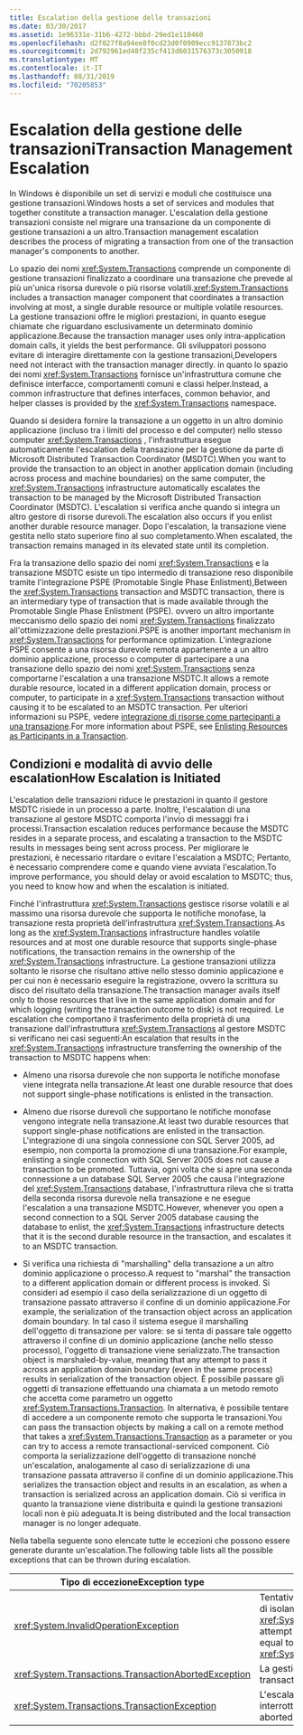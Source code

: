 ```yaml
---
title: Escalation della gestione delle transazioni
ms.date: 03/30/2017
ms.assetid: 1e96331e-31b6-4272-bbbd-29ed1e110460
ms.openlocfilehash: d2f027f8a94ee8f0cd23d0f0909ecc9137873bc2
ms.sourcegitcommit: 2d792961ed48f235cf413d6031576373c3050918
ms.translationtype: MT
ms.contentlocale: it-IT
ms.lasthandoff: 08/31/2019
ms.locfileid: "70205853"
---
```

# <a name="transaction-management-escalation"></a><span data-ttu-id="c5532-102">Escalation della gestione delle transazioni</span><span class="sxs-lookup"><span data-stu-id="c5532-102">Transaction Management Escalation</span></span>
<span data-ttu-id="c5532-103">In Windows è disponibile un set di servizi e moduli che costituisce una gestione transazioni.</span><span class="sxs-lookup"><span data-stu-id="c5532-103">Windows hosts a set of services and modules that together constitute a transaction manager.</span></span> <span data-ttu-id="c5532-104">L'escalation della gestione transazioni consiste nel migrare una transazione da un componente di gestione transazioni a un altro.</span><span class="sxs-lookup"><span data-stu-id="c5532-104">Transaction management escalation describes the process of migrating a transaction from one of the transaction manager's components to another.</span></span>  
  
 <span data-ttu-id="c5532-105">Lo spazio dei nomi <xref:System.Transactions> comprende un componente di gestione transazioni finalizzato a coordinare una transazione che prevede al più un'unica risorsa durevole o più risorse volatili.</span><span class="sxs-lookup"><span data-stu-id="c5532-105"><xref:System.Transactions> includes a transaction manager component that coordinates a transaction involving at most, a single durable resource or multiple volatile resources.</span></span> <span data-ttu-id="c5532-106">La gestione transazioni offre le migliori prestazioni, in quanto esegue chiamate che riguardano esclusivamente un determinato dominio applicazione.</span><span class="sxs-lookup"><span data-stu-id="c5532-106">Because the transaction manager uses only intra-application domain calls, it yields the best performance.</span></span> <span data-ttu-id="c5532-107">Gli sviluppatori possono evitare di interagire direttamente con la gestione transazioni,</span><span class="sxs-lookup"><span data-stu-id="c5532-107">Developers need not interact with the transaction manager directly.</span></span> <span data-ttu-id="c5532-108">in quanto lo spazio dei nomi <xref:System.Transactions> fornisce un'infrastruttura comune che definisce interfacce, comportamenti comuni e classi helper.</span><span class="sxs-lookup"><span data-stu-id="c5532-108">Instead, a common infrastructure that defines interfaces, common behavior, and helper classes is provided by the <xref:System.Transactions> namespace.</span></span>  
  
 <span data-ttu-id="c5532-109">Quando si desidera fornire la transazione a un oggetto in un altro dominio applicazione (incluso tra i limiti del processo e del computer) nello stesso computer <xref:System.Transactions> , l'infrastruttura esegue automaticamente l'escalation della transazione per la gestione da parte di Microsoft Distributed Transaction Coordinator (MSDTC).</span><span class="sxs-lookup"><span data-stu-id="c5532-109">When you want to provide the transaction to an object in another application domain (including across process and machine boundaries) on the same computer, the <xref:System.Transactions> infrastructure automatically escalates the transaction to be managed by the Microsoft Distributed Transaction Coordinator (MSDTC).</span></span> <span data-ttu-id="c5532-110">L'escalation si verifica anche quando si integra un altro gestore di risorse durevoli.</span><span class="sxs-lookup"><span data-stu-id="c5532-110">The escalation also occurs if you enlist another durable resource manager.</span></span> <span data-ttu-id="c5532-111">Dopo l'escalation, la transazione viene gestita nello stato superiore fino al suo completamento.</span><span class="sxs-lookup"><span data-stu-id="c5532-111">When escalated, the transaction remains managed in its elevated state until its completion.</span></span>  
  
 <span data-ttu-id="c5532-112">Fra la transazione dello spazio dei nomi <xref:System.Transactions> e la transazione MSDTC esiste un tipo intermedio di transazione reso disponibile tramite l'integrazione PSPE (Promotable Single Phase Enlistment),</span><span class="sxs-lookup"><span data-stu-id="c5532-112">Between the <xref:System.Transactions> transaction and MSDTC transaction, there is an intermediary type of transaction that is made available through the Promotable Single Phase Enlistment (PSPE).</span></span> <span data-ttu-id="c5532-113">ovvero un altro importante meccanismo dello spazio dei nomi <xref:System.Transactions> finalizzato all'ottimizzazione delle prestazioni.</span><span class="sxs-lookup"><span data-stu-id="c5532-113">PSPE is another important mechanism in <xref:System.Transactions> for performance optimization.</span></span> <span data-ttu-id="c5532-114">L'integrazione PSPE consente a una risorsa durevole remota appartenente a un altro dominio applicazione, processo o computer di partecipare a una transazione dello spazio dei nomi <xref:System.Transactions> senza comportarne l'escalation a una transazione MSDTC.</span><span class="sxs-lookup"><span data-stu-id="c5532-114">It allows a remote durable resource, located in a different application domain, process or computer, to participate in a <xref:System.Transactions> transaction without causing it to be escalated to an MSDTC transaction.</span></span> <span data-ttu-id="c5532-115">Per ulteriori informazioni su PSPE, vedere [integrazione di risorse come partecipanti a una transazione](enlisting-resources-as-participants-in-a-transaction.md).</span><span class="sxs-lookup"><span data-stu-id="c5532-115">For more information about PSPE, see [Enlisting Resources as Participants in a Transaction](enlisting-resources-as-participants-in-a-transaction.md).</span></span>  
  
## <a name="how-escalation-is-initiated"></a><span data-ttu-id="c5532-116">Condizioni e modalità di avvio delle escalation</span><span class="sxs-lookup"><span data-stu-id="c5532-116">How Escalation is Initiated</span></span>  
 <span data-ttu-id="c5532-117">L'escalation delle transazioni riduce le prestazioni in quanto il gestore MSDTC risiede in un processo a parte. Inoltre, l'escalation di una transazione al gestore MSDTC comporta l'invio di messaggi fra i processi.</span><span class="sxs-lookup"><span data-stu-id="c5532-117">Transaction escalation reduces performance because the MSDTC resides in a separate process, and escalating a transaction to the MSDTC results in messages being sent across process.</span></span> <span data-ttu-id="c5532-118">Per migliorare le prestazioni, è necessario ritardare o evitare l'escalation a MSDTC; Pertanto, è necessario comprendere come e quando viene avviata l'escalation.</span><span class="sxs-lookup"><span data-stu-id="c5532-118">To improve performance, you should delay or avoid escalation to MSDTC; thus, you need to know how and when the escalation is initiated.</span></span>  
  
 <span data-ttu-id="c5532-119">Finché l'infrastruttura <xref:System.Transactions> gestisce risorse volatili e al massimo una risorsa durevole che supporta le notifiche monofase, la transazione resta proprietà dell'infrastruttura <xref:System.Transactions>.</span><span class="sxs-lookup"><span data-stu-id="c5532-119">As long as the <xref:System.Transactions> infrastructure handles volatile resources and at most one durable resource that supports single-phase notifications, the transaction remains in the ownership of the <xref:System.Transactions> infrastructure.</span></span> <span data-ttu-id="c5532-120">La gestione transazioni utilizza soltanto le risorse che risultano attive nello stesso dominio applicazione e per cui non è necessario eseguire la registrazione, ovvero la scrittura su disco del risultato della transazione.</span><span class="sxs-lookup"><span data-stu-id="c5532-120">The transaction manager avails itself only to those resources that live in the same application domain and for which logging (writing the transaction outcome to disk) is not required.</span></span> <span data-ttu-id="c5532-121">Le escalation che comportano il trasferimento della proprietà di una transazione dall'infrastruttura <xref:System.Transactions> al gestore MSDTC si verificano nei casi seguenti:</span><span class="sxs-lookup"><span data-stu-id="c5532-121">An escalation that results in the <xref:System.Transactions> infrastructure transferring the ownership of the transaction to MSDTC happens when:</span></span>  
  
- <span data-ttu-id="c5532-122">Almeno una risorsa durevole che non supporta le notifiche monofase viene integrata nella transazione.</span><span class="sxs-lookup"><span data-stu-id="c5532-122">At least one durable resource that does not support single-phase notifications is enlisted in the transaction.</span></span>  
  
- <span data-ttu-id="c5532-123">Almeno due risorse durevoli che supportano le notifiche monofase vengono integrate nella transazione.</span><span class="sxs-lookup"><span data-stu-id="c5532-123">At least two durable resources that support single-phase notifications are enlisted in the transaction.</span></span> <span data-ttu-id="c5532-124">L'integrazione di una singola connessione con SQL Server 2005, ad esempio, non comporta la promozione di una transazione.</span><span class="sxs-lookup"><span data-stu-id="c5532-124">For example, enlisting a single connection with SQL Server 2005 does not cause a transaction to be promoted.</span></span> <span data-ttu-id="c5532-125">Tuttavia, ogni volta che si apre una seconda connessione a un database SQL Server 2005 che causa l'integrazione del <xref:System.Transactions> database, l'infrastruttura rileva che si tratta della seconda risorsa durevole nella transazione e ne esegue l'escalation a una transazione MSDTC.</span><span class="sxs-lookup"><span data-stu-id="c5532-125">However, whenever you open a second connection to a SQL Server 2005 database causing the database to enlist, the <xref:System.Transactions> infrastructure detects that it is the second durable resource in the transaction, and escalates it to an MSDTC transaction.</span></span>  
  
- <span data-ttu-id="c5532-126">Si verifica una richiesta di "marshalling" della transazione a un altro dominio applicazione o processo.</span><span class="sxs-lookup"><span data-stu-id="c5532-126">A request to "marshal" the transaction to a different application domain or different process is invoked.</span></span> <span data-ttu-id="c5532-127">Si consideri ad esempio il caso della serializzazione di un oggetto di transazione passato attraverso il confine di un dominio applicazione.</span><span class="sxs-lookup"><span data-stu-id="c5532-127">For example, the serialization of the transaction object across an application domain boundary.</span></span> <span data-ttu-id="c5532-128">In tal caso il sistema esegue il marshalling dell'oggetto di transazione per valore: se si tenta di passare tale oggetto attraverso il confine di un dominio applicazione (anche nello stesso processo), l'oggetto di transazione viene serializzato.</span><span class="sxs-lookup"><span data-stu-id="c5532-128">The transaction object is marshaled-by-value, meaning that any attempt to pass it across an application domain boundary (even in the same process) results in serialization of the transaction object.</span></span> <span data-ttu-id="c5532-129">È possibile passare gli oggetti di transazione effettuando una chiamata a un metodo remoto che accetta come parametro un oggetto <xref:System.Transactions.Transaction>. In alternativa, è possibile tentare di accedere a un componente remoto che supporta le transazioni.</span><span class="sxs-lookup"><span data-stu-id="c5532-129">You can pass the transaction objects by making a call on a remote method that takes a <xref:System.Transactions.Transaction> as a parameter or you can try to access a remote transactional-serviced component.</span></span> <span data-ttu-id="c5532-130">Ciò comporta la serializzazione dell'oggetto di transazione nonché un'escalation, analogamente al caso di serializzazione di una transazione passata attraverso il confine di un dominio applicazione.</span><span class="sxs-lookup"><span data-stu-id="c5532-130">This serializes the transaction object and results in an escalation, as when a transaction is serialized across an application domain.</span></span> <span data-ttu-id="c5532-131">Ciò si verifica in quanto la transazione viene distribuita e quindi la gestione transazioni locali non è più adeguata.</span><span class="sxs-lookup"><span data-stu-id="c5532-131">It is being distributed and the local transaction manager is no longer adequate.</span></span>  
  
 <span data-ttu-id="c5532-132">Nella tabella seguente sono elencate tutte le eccezioni che possono essere generate durante un'escalation.</span><span class="sxs-lookup"><span data-stu-id="c5532-132">The following table lists all the possible exceptions that can be thrown during escalation.</span></span>  
  
|<span data-ttu-id="c5532-133">Tipo di eccezione</span><span class="sxs-lookup"><span data-stu-id="c5532-133">Exception type</span></span>|<span data-ttu-id="c5532-134">Condizione</span><span class="sxs-lookup"><span data-stu-id="c5532-134">Condition</span></span>|  
|--------------------|---------------|  
|<xref:System.InvalidOperationException>|<span data-ttu-id="c5532-135">Tentativo di escalation di una transazione con livello di isolamento uguale a <xref:System.Transactions.IsolationLevel.Snapshot>.</span><span class="sxs-lookup"><span data-stu-id="c5532-135">An attempt to escalate a transaction with isolation level equal to <xref:System.Transactions.IsolationLevel.Snapshot>.</span></span>|  
|<xref:System.Transactions.TransactionAbortedException>|<span data-ttu-id="c5532-136">La gestione transazioni non è disponibile.</span><span class="sxs-lookup"><span data-stu-id="c5532-136">The transaction manager is down.</span></span>|  
|<xref:System.Transactions.TransactionException>|<span data-ttu-id="c5532-137">L'escalation non riesce e l'applicazione viene interrotta.</span><span class="sxs-lookup"><span data-stu-id="c5532-137">The escalation fails and the application is aborted.</span></span>|
